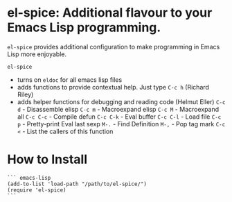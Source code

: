 # el-spice: Additional flavour to your Emacs Lisp programming.

`el-spice` provides additional configuration to make programming in Emacs Lisp more enjoyable.

`el-spice`
 * turns on `eldoc` for all emacs lisp files
 * adds functions to provide contextual help. Just type `C-c h` (Richard Riley)
 * adds helper functions for debugging and reading code (Helmut Eller)
   `C-c d`   - Disassemble elisp
   `C-c m`   - Macroexpand elisp
   `C-c M`   - Macroexpand all
   `C-c C-c` - Compile defun
   `C-c C-k` - Eval buffer
   `C-c C-l` - Load file
   `C-c p`   - Pretty-print Eval last sexp
   `M-.`     - Find Definition
   `M-,`     - Pop tag mark
   `C-c <`   - List the callers of this function

# How to Install
    ``` emacs-lisp
    (add-to-list 'load-path "/path/to/el-spice/")
    (require 'el-spice)
    ```
